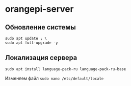 # orangepi-server
## Обновление системы
```
sudo apt update ; \
sudo apt full-upgrade -y
```

## Локализация сервера
```
sudo apt install language-pack-ru language-pack-ru-base
```
Изменяем файл `sudo nano /etc/default/locale`
